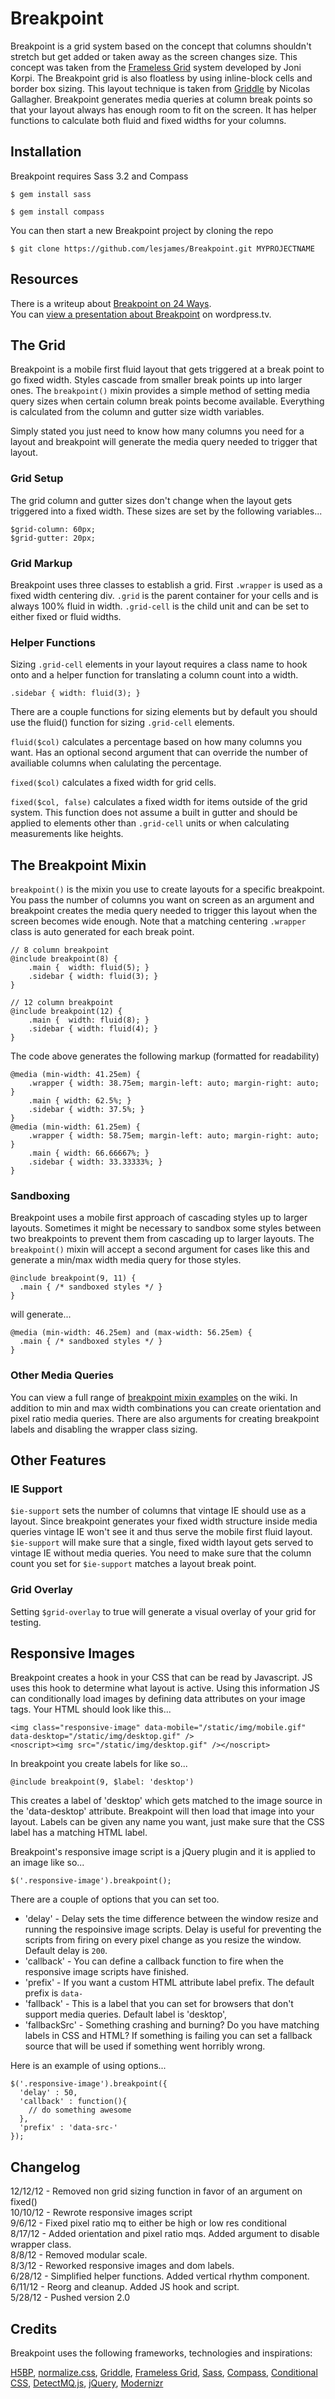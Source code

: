 # Breakpoint

Breakpoint is a grid system based on the concept that columns shouldn't
stretch but get added or taken away as the screen changes size. This concept
was taken from the [Frameless Grid](http://framelessgrid.com/) system developed by Joni Korpi.
The Breakpoint grid is also floatless by using inline-block cells and border box sizing. This
layout technique is taken from [Griddle](https://github.com/necolas/griddle) by Nicolas Gallagher.
Breakpoint generates media queries at column break points so that your layout always has enough
room to fit on the screen. It has helper functions to calculate both fluid and fixed widths for
your columns.

## Installation

Breakpoint requires Sass 3.2 and Compass

`$ gem install sass`

`$ gem install compass`

You can then start a new Breakpoint project by cloning the repo

`$ git clone https://github.com/lesjames/Breakpoint.git MYPROJECTNAME`

## Resources

There is a writeup about [Breakpoint on 24 Ways](http://24ways.org/2012/redesigning-the-media-query/).  
You can [view a presentation about Breakpoint](http://wordpress.tv/2012/12/18/les-james-responsive-design-with-the-breakpoint-framework/) on wordpress.tv.

## The Grid

Breakpoint is a mobile first fluid layout that gets triggered 
at a break point to go fixed width. Styles cascade from smaller break 
points up into larger ones. The `breakpoint()` mixin provides a simple method of
setting media query sizes when certain column break points become available. 
Everything is calculated from the column and gutter size width variables.

Simply stated you just need to know how many columns you need for a 
layout and breakpoint will generate the media query needed to trigger that layout.

### Grid Setup

The grid column and gutter sizes don't change when the layout gets triggered into
a fixed width. These sizes are set by the following variables...

```
$grid-column: 60px;
$grid-gutter: 20px;
```

### Grid Markup

Breakpoint uses three classes to establish a grid. First `.wrapper` is used as
a fixed width centering div. `.grid` is the parent container for your cells and is always
100% fluid in width. `.grid-cell` is the child unit and can be set to either fixed or
fluid widths.

### Helper Functions

Sizing `.grid-cell` elements in your layout requires a class name to hook onto and a helper
function for translating a column count into a width.

`.sidebar { width: fluid(3); }`

There are a couple functions for sizing elements but by default you should use the fluid() 
function for sizing `.grid-cell` elements.

`fluid($col)` calculates a percentage based on how many columns you want. Has an optional
second argument that can override the number of availiable columns when calulating the
percentage.

`fixed($col)` calculates a fixed width for grid cells.

`fixed($col, false)` calculates a fixed width for items outside of the grid system. This function
does not assume a built in gutter and should be applied to elements other than `.grid-cell` units
or when calculating measurements like heights. 

## The Breakpoint Mixin

`breakpoint()` is the mixin you use to create layouts for a specific breakpoint. You pass
the number of columns you want on screen as an argument and breakpoint creates the media query needed
to trigger this layout when the screen becomes wide enough. Note that a matching centering `.wrapper` class is
auto generated for each break point.

```
// 8 column breakpoint
@include breakpoint(8) {
    .main {  width: fluid(5); }
	.sidebar { width: fluid(3); }
}

// 12 column breakpoint
@include breakpoint(12) {
	.main {  width: fluid(8); }
	.sidebar { width: fluid(4); }
}
```

The code above generates the following markup (formatted for readability)

```
@media (min-width: 41.25em) {
    .wrapper { width: 38.75em; margin-left: auto; margin-right: auto; }
    .main { width: 62.5%; }
    .sidebar { width: 37.5%; }
}
@media (min-width: 61.25em) {
    .wrapper { width: 58.75em; margin-left: auto; margin-right: auto; }
    .main { width: 66.66667%; }
    .sidebar { width: 33.33333%; }
}
```

### Sandboxing

Breakpoint uses a mobile first approach of cascading styles up to larger layouts. Sometimes
it might be necessary to sandbox some styles between two breakpoints to prevent them
from cascading up to larger layouts. The `breakpoint()` mixin will accept a second
argument for cases like this and generate a min/max width media query for those styles.

```
@include breakpoint(9, 11) {
  .main { /* sandboxed styles */ }
}
```

will generate...

```
@media (min-width: 46.25em) and (max-width: 56.25em) {
  .main { /* sandboxed styles */ }
}
```
### Other Media Queries

You can view a full range of [breakpoint mixin examples](https://github.com/lesjames/Breakpoint/wiki/Breakpoint-Mixin-Test-Cases) on the wiki.
In addition to min and max width combinations you can create orientation and pixel ratio media queries. There are also arguments
for creating breakpoint labels and disabling the wrapper class sizing.

## Other Features

### IE Support

`$ie-support` sets the number of columns that vintage IE should use as a layout. Since
breakpoint generates your fixed width structure inside media queries vintage IE won't see
it and thus serve the mobile first fluid layout. `$ie-support` will make sure that a
single, fixed width layout gets served to vintage IE without media queries. You need to
make sure that the column count you set for `$ie-support` matches a layout break point.

### Grid Overlay

Setting `$grid-overlay` to true will generate a visual overlay of your grid for testing.

## Responsive Images

Breakpoint creates a hook in your CSS that can be read by Javascript. JS uses this hook
to determine what layout is active. Using this information JS can conditionally load
images by defining data attributes on your image tags. Your HTML should look like this...

```
<img class="responsive-image" data-mobile="/static/img/mobile.gif" data-desktop="/static/img/desktop.gif" />
<noscript><img src="/static/img/desktop.gif" /></noscript>
```

In breakpoint you create labels for like so...

`@include breakpoint(9, $label: 'desktop')`

This creates a label of 'desktop' which gets matched to the image source in the 'data-desktop'
attribute. Breakpoint will then load that image into your layout. Labels can be given any name you
want, just make sure that the CSS label has a matching HTML label.

Breakpoint's responsive image script is a jQuery plugin and it is applied to an image like so...

`$('.responsive-image').breakpoint();`

There are a couple of options that you can set too.

* 'delay' - Delay sets the time difference between the window resize and running the respoinsive image scripts. Delay is
useful for preventing the scripts from firing on every pixel change as you resize the window. Default delay is `200`.
* 'callback' - You can define a callback function to fire when the responsive image scripts have finished.
* 'prefix' - If you want a custom HTML attribute label prefix. The default prefix is `data-`
* 'fallback' - This is a label that you can set for browsers that don't support media queries. Default label is 'desktop',
* 'fallbackSrc' - Something crashing and burning? Do you have matching labels in CSS and HTML? If something is failing you
can set a fallback source that will be used if something went horribly wrong.

Here is an example of using options...

```
$('.responsive-image').breakpoint({
  'delay' : 50,
  'callback' : function(){
    // do something awesome
  },
  'prefix' : 'data-src-'
});
```

## Changelog

12/12/12 - Removed non grid sizing function in favor of an argument on fixed()  
10/10/12 - Rewrote responsive images script  
9/6/12 - Fixed pixel ratio mq to either be high or low res conditional  
8/17/12 - Added orientation and pixel ratio mqs. Added argument to disable wrapper class.  
8/8/12 - Removed modular scale.  
8/3/12 - Reworked responsive images and dom labels.  
6/28/12 - Simplified helper functions. Added vertical rhythm component.  
6/11/12 - Reorg and cleanup. Added JS hook and script.  
5/28/12 - Pushed version 2.0

## Credits

Breakpoint uses the following frameworks, technologies and inspirations:

[H5BP](http://html5boilerplate.com/), 
[normalize.css](http://necolas.github.com/normalize.css/), 
[Griddle](https://github.com/necolas/griddle), 
[Frameless Grid](http://framelessgrid.com/), 
[Sass](http://sass-lang.com/), 
[Compass](http://compass-style.org/), 
[Conditional CSS](http://adactio.com/journal/5429/),
[DetectMQ.js](https://github.com/viljamis/detectMQ.js),
[jQuery](http://jquery.com/), 
[Modernizr](http://modernizr.com/)
